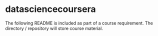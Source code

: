 datasciencecoursera
===================
The following README is included as part of a course requirement. 
The directory / repository will store course material. 
